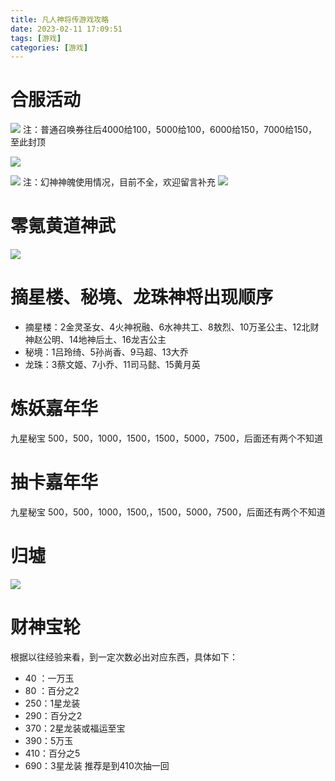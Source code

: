 ```yaml
---
title: 凡人神将传游戏攻略
date: 2023-02-11 17:09:51
tags: [游戏]
categories: [游戏]
---
```


# 合服活动

![](https://img.huangge1199.cn/blog/ftzsgl/2023-02-11-17-48-35-image.png)
注：普通召唤券往后4000给100，5000给100，6000给150，7000给150，至此封顶

![](https://img.huangge1199.cn/blog/ftzsgl/2023-02-11-17-49-07-image.png)

![](https://img.huangge1199.cn/blog/ftzsgl/2023-03-05-21-38-21-image.png)
注：幻神神魄使用情况，目前不全，欢迎留言补充
![](https://img.huangge1199.cn/blog/ftzsgl/2024-01-28-00-27-23-image.png)

# 零氪黄道神武

![](https://img.huangge1199.cn/blog/ftzsgl/2023-06-26-10-00-27-image.jpg)

# 摘星楼、秘境、龙珠神将出现顺序

- 摘星楼：2金灵圣女、4火神祝融、6水神共工、8敖烈、10万圣公主、12北财神赵公明、14地神后土、16龙吉公主
- 秘境：1吕玲绮、5孙尚香、9马超、13大乔
- 龙珠：3蔡文姬、7小乔、11司马懿、15黄月英

# 炼妖嘉年华

九星秘宝
500，500，1000，1500，1500，5000，7500，后面还有两个不知道

# 抽卡嘉年华

九星秘宝
500，500，1000，1500,，1500，5000，7500，后面还有两个不知道

# 归墟

![](https://img.huangge1199.cn/blog/ftzsgl/2023-06-27-23-11-15-image.jpg)

# 财神宝轮
根据以往经验来看，到一定次数必出对应东西，具体如下：
- 40 ：一万玉
- 80 ：百分之2
- 250：1星龙装
- 290：百分之2
- 370：2星龙装或福运至宝
- 390：5万玉
- 410：百分之5
- 690：3星龙装
推荐是到410次抽一回



